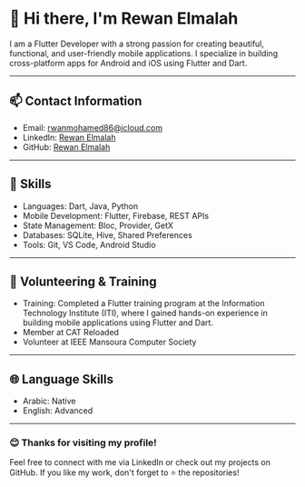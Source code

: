 # 👋 Hi there, I'm Rewan Elmalah  

I am a Flutter Developer with a strong passion for creating beautiful, functional, and user-friendly mobile applications. I specialize in building cross-platform apps for Android and iOS using Flutter and Dart.  

---

## 📫 Contact Information  
- Email: [rwanmohamed86@icloud.com](mailto:rwanmohamed86@icloud.com)  
- LinkedIn: [Rewan Elmalah](https://www.linkedin.com/in/rewan-elmalah-76a581292)  
- GitHub: [Rewan Elmalah](https://github.com/Rewanelmlah)  

---

## 🚀 Skills  
- Languages: Dart, Java, Python  
- Mobile Development: Flutter, Firebase, REST APIs  
- State Management: Bloc, Provider, GetX  
- Databases: SQLite, Hive, Shared Preferences  
- Tools: Git, VS Code, Android Studio  


---

## 🤝 Volunteering & Training  
- Training: Completed a Flutter training program at the Information Technology Institute (ITI), where I gained hands-on experience in building mobile applications using Flutter and Dart.  
- Member at CAT Reloaded  
- Volunteer at IEEE Mansoura Computer Society  

---


## 🌐 Language Skills  
- Arabic: Native  
- English: Advanced  

---

### 😊 Thanks for visiting my profile!  
Feel free to connect with me via LinkedIn or check out my projects on GitHub. If you like my work, don't forget to ⭐ the repositories!
